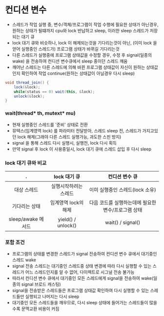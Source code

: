 # 컨디션 변수
* 스레드가 작업 실행 중, 변수/객체/프로그램이 작업 수행에 필요한 상태가 아닌경우, 원하는 상태가 될떄까지 cpu와 lock 반납하고 sleep, 이러한 sleep 스레드가 저장되는 대기 큐
* lock 대기 큐와 비슷하나, lock 이 해제되는것을 기다리는것이 아닌, (이미 lock 을 얻어 실행중인 스레드가) 프로그램 상태가 바뀌길 기다리는것
* 다른 스레드가 실행중에 프로그램 상태값을 수정할 경우, 수정 후 signal(일종의 wake) 을 전송하여 컨디션 변수큐에서 sleep 중이던 스레드 꺠움
* 깨어난 스레드는 다른 스레드에 의해 바뀐 프로그램 상태값이 자신이 원하는 상태값인지 확인하여 작업 continue(원하는 상태값이 아닐경우 다시 sleep)

```java
void thread_join() {
	lock(&lock);
	while(status == 0) wait(this, &lock);
	unlock(&lock);
}
```

### wait(thread* th, mutext* mu)
* 현재 실행중인 스레드를 '준비' 상태로 전환
* 뮤텍스(임계영역 lock) 를 파라미터 전달받아, 스레드 sleep 전, 스레드가 가지고있던 lock 해제(그래야 다른 스레드 실행가능, 과도한 스핀 방지)
* signal 을 통해 스레드 다시 실행시, 실행전, lock 다시 획득
* 만약 signal 후 lock 이 사용중일시, lock 대기 큐에 스레드 삽입 후 다시 sleep

### lock 대기 큐와 비교

|.|lock 대기 큐|컨디션 변수 큐|
|:---:|:---:|:---:|
|대상 스레드|실행시작하려는 스레드|이미 실행중인 스레드(lock 소유)|
|기다리는 상태|임계영역 lock의 해제|다음 코드를 실행하는데에 필요한 변수/프로그램 상태|
|sleep/awake 메서드|yield() / unlock()|wait() / signal()|

### 포함 조건
* 프로그램의 상태를 변경한 스레드가 signal 전송하여 컨디션 변수 큐에서 대기중인 스레드 wake
* signal 전송 스레드는 대기중인 스레드중 상태 변경에 따라 다시 실행할 수 있는 스레드가 어느 스레드인지를 알 수 없어, 다이렉트로 시그널 전송 불가능
* 따라서 컨디션 변수 큐에서 대기중인 모든 스레드에게 signal을 전송하여 wake(일종의 signal 브로드 캐스팅)
* signal을 전송받은 스레드들은 프로그램 상태값 확인하여 다시 실행할 수 있는 스레드들만 실행되고 나머지는 다시 sleep
* 대기중인 모든 스레드들을 깨우므로, 다시 sleep 상태에 들어가는 스레드들이 많을수록 문맥교환 비용이 커짐